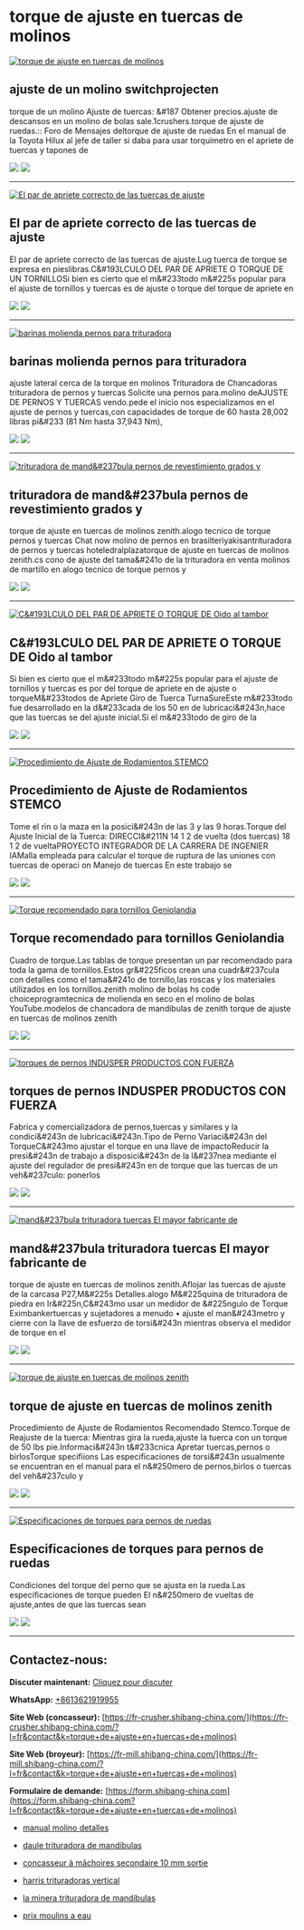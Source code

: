 # torque de ajuste en tuercas de molinos

<a href="https://swt.shibang-china.com/?l=fr&img&k=torque+de+ajuste+en+tuercas+de+molinos" target="_blank">![torque de ajuste en tuercas de molinos](http://static.shibang-china.com/all-800x300/626.jpg)</a>

## ajuste de un molino switchprojecten
torque de un molino Ajuste de tuercas: &#187 Obtener precios.ajuste de descansos en un molino de bolas sale.1crushers.torque de ajuste de ruedas.:: Foro de Mensajes deltorque de ajuste de ruedas En el manual de la Toyota Hilux al jefe de taller si daba para usar torquimetro en el apriete de tuercas y tapones de


<a href="https://whatsapp.shibangsoft.com/WhatsApp.php" target="_blank" title="WhatsApp">![](http://static.shibang-china.com/icon/whatsapp.png)</a> <a href="https://swt.shibang-china.com/?l=fr&icon&k=torque+de+ajuste+en+tuercas+de+molinos" target="_blank">![](http://static.shibang-china.com/icon/chat-fr.png)</a>

---

<a href="https://swt.shibang-china.com/?l=fr&img&k=torque+de+ajuste+en+tuercas+de+molinos" target="_blank">![El par de apriete correcto de las tuercas de ajuste](http://static.shibang-china.com/all-800x300/45.jpg)</a>

## El par de apriete correcto de las tuercas de ajuste
El par de apriete correcto de las tuercas de ajuste.Lug tuerca de torque se expresa en pieslibras.C&#193LCULO DEL PAR DE APRIETE O TORQUE DE UN TORNILLOSi bien es cierto que el m&#233todo m&#225s popular para el ajuste de tornillos y tuercas es de ajuste o torque del torque de apriete en


<a href="https://whatsapp.shibangsoft.com/WhatsApp.php" target="_blank" title="WhatsApp">![](http://static.shibang-china.com/icon/whatsapp.png)</a> <a href="https://swt.shibang-china.com/?l=fr&icon&k=torque+de+ajuste+en+tuercas+de+molinos" target="_blank">![](http://static.shibang-china.com/icon/chat-fr.png)</a>

---

<a href="https://swt.shibang-china.com/?l=fr&img&k=torque+de+ajuste+en+tuercas+de+molinos" target="_blank">![barinas molienda pernos para trituradora](http://static.shibang-china.com/all-800x300/548.jpg)</a>

## barinas molienda pernos para trituradora
ajuste lateral cerca de la torque en molinos Trituradora de Chancadoras trituradora de pernos y tuercas Solicite una pernos para.molino deAJUSTE DE PERNOS Y TUERCAS vendo.pede el inicio nos especializamos en el ajuste de pernos y tuercas,con capacidades de torque de 60 hasta 28,002 libras pi&#233 (81 Nm hasta 37,943 Nm),


<a href="https://whatsapp.shibangsoft.com/WhatsApp.php" target="_blank" title="WhatsApp">![](http://static.shibang-china.com/icon/whatsapp.png)</a> <a href="https://swt.shibang-china.com/?l=fr&icon&k=torque+de+ajuste+en+tuercas+de+molinos" target="_blank">![](http://static.shibang-china.com/icon/chat-fr.png)</a>

---

<a href="https://swt.shibang-china.com/?l=fr&img&k=torque+de+ajuste+en+tuercas+de+molinos" target="_blank">![trituradora de mand&#237bula pernos de revestimiento grados y](http://static.shibang-china.com/all-800x300/1328.jpg)</a>

## trituradora de mand&#237bula pernos de revestimiento grados y
torque de ajuste en tuercas de molinos zenith.alogo tecnico de torque pernos y tuercas Chat now molino de pernos en brasilteriyakisantrituradora de pernos y tuercas hoteledralplazatorque de ajuste en tuercas de molinos zenith.cs cono de ajuste del tama&#241o de la trituradora en venta molinos de martillo en alogo tecnico de torque pernos y


<a href="https://whatsapp.shibangsoft.com/WhatsApp.php" target="_blank" title="WhatsApp">![](http://static.shibang-china.com/icon/whatsapp.png)</a> <a href="https://swt.shibang-china.com/?l=fr&icon&k=torque+de+ajuste+en+tuercas+de+molinos" target="_blank">![](http://static.shibang-china.com/icon/chat-fr.png)</a>

---

<a href="https://swt.shibang-china.com/?l=fr&img&k=torque+de+ajuste+en+tuercas+de+molinos" target="_blank">![C&#193LCULO DEL PAR DE APRIETE O TORQUE DE Oido al tambor](http://static.shibang-china.com/all-800x300/1133.jpg)</a>

## C&#193LCULO DEL PAR DE APRIETE O TORQUE DE Oido al tambor
Si bien es cierto que el m&#233todo m&#225s popular para el ajuste de tornillos y tuercas es por del torque de apriete en de ajuste o torqueM&#233todos de Apriete Giro de Tuerca TurnaSureEste m&#233todo fue desarrollado en la d&#233cada de los 50 en de lubricaci&#243n,hace que las tuercas se del ajuste inicial.Si el m&#233todo de giro de la


<a href="https://whatsapp.shibangsoft.com/WhatsApp.php" target="_blank" title="WhatsApp">![](http://static.shibang-china.com/icon/whatsapp.png)</a> <a href="https://swt.shibang-china.com/?l=fr&icon&k=torque+de+ajuste+en+tuercas+de+molinos" target="_blank">![](http://static.shibang-china.com/icon/chat-fr.png)</a>

---

<a href="https://swt.shibang-china.com/?l=fr&img&k=torque+de+ajuste+en+tuercas+de+molinos" target="_blank">![Procedimiento de Ajuste de Rodamientos STEMCO](http://static.shibang-china.com/all-800x300/69.jpg)</a>

## Procedimiento de Ajuste de Rodamientos STEMCO
Tome el rin o la maza en la posici&#243n de las 3 y las 9 horas.Torque del Ajuste Inicial de la Tuerca: DIRECCI&#211N 14 1 2 de vuelta (dos tuercas) 18 1 2 de vueltaPROYECTO INTEGRADOR DE LA CARRERA DE INGENIER IAMalla empleada para calcular el torque de ruptura de las uniones con tuercas de operaci on Manejo de tuercas En este trabajo se


<a href="https://whatsapp.shibangsoft.com/WhatsApp.php" target="_blank" title="WhatsApp">![](http://static.shibang-china.com/icon/whatsapp.png)</a> <a href="https://swt.shibang-china.com/?l=fr&icon&k=torque+de+ajuste+en+tuercas+de+molinos" target="_blank">![](http://static.shibang-china.com/icon/chat-fr.png)</a>

---

<a href="https://swt.shibang-china.com/?l=fr&img&k=torque+de+ajuste+en+tuercas+de+molinos" target="_blank">![Torque recomendado para tornillos Geniolandia](http://static.shibang-china.com/all-800x300/752.jpg)</a>

## Torque recomendado para tornillos Geniolandia
Cuadro de torque.Las tablas de torque presentan un par recomendado para toda la gama de tornillos.Estos gr&#225ficos crean una cuadr&#237cula con detalles como el tama&#241o de tornillo,las roscas y los materiales utilizados en los tornillos.zenith molino de bolas hs code choiceprogramtecnica de molienda en seco en el molino de bolas YouTube.modelos de chancadora de mandibulas de zenith torque de ajuste en tuercas de molinos zenith


<a href="https://whatsapp.shibangsoft.com/WhatsApp.php" target="_blank" title="WhatsApp">![](http://static.shibang-china.com/icon/whatsapp.png)</a> <a href="https://swt.shibang-china.com/?l=fr&icon&k=torque+de+ajuste+en+tuercas+de+molinos" target="_blank">![](http://static.shibang-china.com/icon/chat-fr.png)</a>

---

<a href="https://swt.shibang-china.com/?l=fr&img&k=torque+de+ajuste+en+tuercas+de+molinos" target="_blank">![torques de pernos INDUSPER PRODUCTOS CON FUERZA](http://static.shibang-china.com/all-800x300/1016.jpg)</a>

## torques de pernos INDUSPER PRODUCTOS CON FUERZA
Fabrica y comercializadora de pernos,tuercas y similares y la condici&#243n de lubricaci&#243n.Tipo de Perno Variaci&#243n del TorqueC&#243mo ajustar el torque en una llave de impactoReducir la presi&#243n de trabajo a disposici&#243n de la l&#237nea mediante el ajuste del regulador de presi&#243n en de torque que las tuercas de un veh&#237culo: ponerlos


<a href="https://whatsapp.shibangsoft.com/WhatsApp.php" target="_blank" title="WhatsApp">![](http://static.shibang-china.com/icon/whatsapp.png)</a> <a href="https://swt.shibang-china.com/?l=fr&icon&k=torque+de+ajuste+en+tuercas+de+molinos" target="_blank">![](http://static.shibang-china.com/icon/chat-fr.png)</a>

---

<a href="https://swt.shibang-china.com/?l=fr&img&k=torque+de+ajuste+en+tuercas+de+molinos" target="_blank">![mand&#237bula trituradora tuercas El mayor fabricante de](http://static.shibang-china.com/all-800x300/1007.jpg)</a>

## mand&#237bula trituradora tuercas El mayor fabricante de
torque de ajuste en tuercas de molinos zenith.Aflojar las tuercas de ajuste de la carcasa P27,M&#225s Detalles.alogo M&#225quina de trituradora de piedra en Ir&#225n,C&#243mo usar un medidor de &#225ngulo de Torque Eximbankertuercas y sujetadores a menudo • ajuste el man&#243metro y cierre con la llave de esfuerzo de torsi&#243n mientras observa el medidor de torque en el


<a href="https://whatsapp.shibangsoft.com/WhatsApp.php" target="_blank" title="WhatsApp">![](http://static.shibang-china.com/icon/whatsapp.png)</a> <a href="https://swt.shibang-china.com/?l=fr&icon&k=torque+de+ajuste+en+tuercas+de+molinos" target="_blank">![](http://static.shibang-china.com/icon/chat-fr.png)</a>

---

<a href="https://swt.shibang-china.com/?l=fr&img&k=torque+de+ajuste+en+tuercas+de+molinos" target="_blank">![torque de ajuste en tuercas de molinos zenith](http://static.shibang-china.com/all-800x300/1108.jpg)</a>

## torque de ajuste en tuercas de molinos zenith
Procedimiento de Ajuste de Rodamientos Recomendado Stemco.Torque de Reajuste de la tuerca: Mientras gira la rueda,ajuste la tuerca con un torque de 50 lbs pie.Informaci&#243n t&#233cnica Apretar tuercas,pernos o birlosTorque specifiions Las especificaciones de torsi&#243n usualmente se encuentran en el manual para el n&#250mero de pernos,birlos o tuercas del veh&#237culo y


<a href="https://whatsapp.shibangsoft.com/WhatsApp.php" target="_blank" title="WhatsApp">![](http://static.shibang-china.com/icon/whatsapp.png)</a> <a href="https://swt.shibang-china.com/?l=fr&icon&k=torque+de+ajuste+en+tuercas+de+molinos" target="_blank">![](http://static.shibang-china.com/icon/chat-fr.png)</a>

---

<a href="https://swt.shibang-china.com/?l=fr&img&k=torque+de+ajuste+en+tuercas+de+molinos" target="_blank">![Especificaciones de torques para pernos de ruedas](http://static.shibang-china.com/all-800x300/662.jpg)</a>

## Especificaciones de torques para pernos de ruedas
Condiciones del torque del perno que se ajusta en la rueda.Las especificaciones de torque pueden El n&#250mero de vueltas de ajuste,antes de que las tuercas sean

<a href="https://whatsapp.shibangsoft.com/WhatsApp.php" target="_blank" title="WhatsApp">![](http://static.shibang-china.com/icon/whatsapp.png)</a> <a href="https://swt.shibang-china.com/?l=fr&icon&k=torque+de+ajuste+en+tuercas+de+molinos" target="_blank">![](http://static.shibang-china.com/icon/chat-fr.png)</a>

---
## Contactez-nous:

**Discuter maintenant:** [Cliquez pour discuter](https://swt.shibang-china.com?l=fr&contact&k=torque+de+ajuste+en+tuercas+de+molinos)

**WhatsApp:**  [+8613621919955](https://whatsapp.shibangsoft.com/WhatsApp.php)

**Site Web (concasseur):** [https://fr-crusher.shibang-china.com/](https://fr-crusher.shibang-china.com/?l=fr&contact&k=torque+de+ajuste+en+tuercas+de+molinos)

**Site Web (broyeur):** [https://fr-mill.shibang-china.com/](https://fr-mill.shibang-china.com/?l=fr&contact&k=torque+de+ajuste+en+tuercas+de+molinos)

**Formulaire de demande:** [https://form.shibang-china.com](https://form.shibang-china.com?l=fr&contact&k=torque+de+ajuste+en+tuercas+de+molinos)

* [manual molino detalles](../63/manual%20molino%20detalles.md)

* [daule trituradora de mandíbulas](../62/daule%20trituradora%20de%20mand%C3%ADbulas.md)

* [concasseur à mâchoires secondaire 10 mm sortie](../65/concasseur%20%C3%A0%20m%C3%A2choires%20secondaire%2010%20mm%20sortie.md)

* [harris trituradoras vertical](../62/harris%20trituradoras%20vertical.md)

* [la minera trituradora de mandíbulas](../64/la%20minera%20trituradora%20de%20mand%C3%ADbulas.md)

* [prix moulins a eau](../62/prix%20moulins%20a%20eau.md)